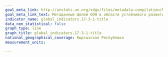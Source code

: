 ```yaml
---
goal_meta_link: http://unstats.un.org/sdgs/files/metadata-compilation/Metadata-Goal-17.pdf
goal_meta_link_text: Метаданные Целей ООН в области устойчивого развития (PDF, 469 КБ)
indicator_name: global_indicators.17-3-1-title
data_non_statistical: false
graph_type: line
graph_title: global_indicators.17-3-1-title
national_geographical_coverage: Кыргызская Республика
measurement_units: 

---
```

